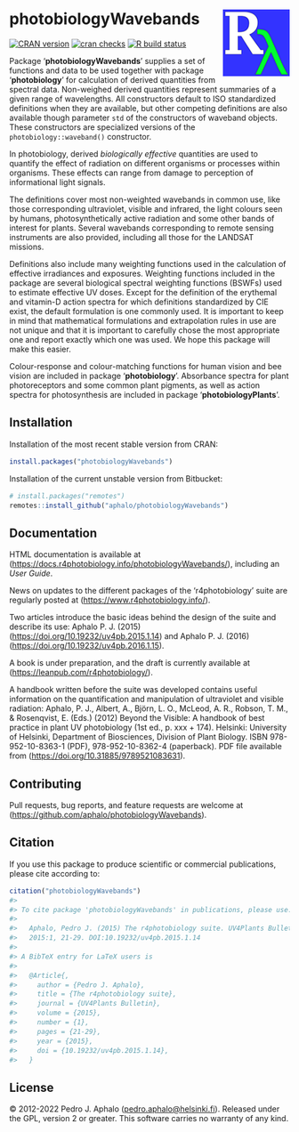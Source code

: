 
# photobiologyWavebands <img src="man/figures/logo.png" align="right" width="120" />

[![CRAN
version](https://www.r-pkg.org/badges/version-last-release/photobiologyWavebands)](https://cran.r-project.org/package=photobiologyWavebands)
[![cran
checks](https://cranchecks.info/badges/worst/photobiologyWavebands)](https://cran.r-project.org/web/checks/check_results_photobiologyWavebands.html)
[![R build
status](https://github.com/aphalo/photobiologyWavebands/workflows/R-CMD-check/badge.svg)](https://github.com/aphalo/photobiologyWavebands/actions)

Package ‘**photobiologyWavebands**’ supplies a set of functions and data
to be used together with package ‘**photobiology**’ for calculation of
derived quantities from spectral data. Non-weighed derived quantities
represent summaries of a given range of wavelengths. All constructors
default to ISO standardized definitions when they are available, but
other competing definitions are also available though parameter `std` of
the constructors of waveband objects. These constructors are specialized
versions of the `photobiology::waveband()` constructor.

In photobiology, derived *biologically effective* quantities are used to
quantify the effect of radiation on different organisms or processes
within organisms. These effects can range from damage to perception of
informational light signals.

The definitions cover most non-weighted wavebands in common use, like
those corresponding ultraviolet, visible and infrared, the light colours
seen by humans, photosynthetically active radiation and some other bands
of interest for plants. Several wavebands corresponding to remote
sensing instruments are also provided, including all those for the
LANDSAT missions.

Definitions also include many weighting functions used in the
calculation of effective irradiances and exposures. Weighting functions
included in the package are several biological spectral weighting
functions (BSWFs) used to estimate effective UV doses. Except for the
definition of the erythemal and vitamin-D action spectra for which
definitions standardized by CIE exist, the default formulation is one
commonly used. It is important to keep in mind that mathematical
formulations and extrapolation rules in use are not unique and that it
is important to carefully chose the most appropriate one and report
exactly which one was used. We hope this package will make this easier.

Colour-response and colour-matching functions for human vision and bee
vision are included in package ‘**photobiology**’. Absorbance spectra
for plant photoreceptors and some common plant pigments, as well as
action spectra for photosynthesis are included in package
‘**photobiologyPlants**’.

## Installation

Installation of the most recent stable version from CRAN:

``` r
install.packages("photobiologyWavebands")
```

Installation of the current unstable version from Bitbucket:

``` r
# install.packages("remotes")
remotes::install_github("aphalo/photobiologyWavebands")
```

## Documentation

HTML documentation is available at
(<https://docs.r4photobiology.info/photobiologyWavebands/>), including
an *User Guide*.

News on updates to the different packages of the ‘r4photobiology’ suite
are regularly posted at (<https://www.r4photobiology.info/>).

Two articles introduce the basic ideas behind the design of the suite
and describe its use: Aphalo P. J. (2015)
(<https://doi.org/10.19232/uv4pb.2015.1.14>) and Aphalo P. J. (2016)
(<https://doi.org/10.19232/uv4pb.2016.1.15>).

A book is under preparation, and the draft is currently available at
(<https://leanpub.com/r4photobiology/>).

A handbook written before the suite was developed contains useful
information on the quantification and manipulation of ultraviolet and
visible radiation: Aphalo, P. J., Albert, A., Björn, L. O., McLeod, A.
R., Robson, T. M., & Rosenqvist, E. (Eds.) (2012) Beyond the Visible: A
handbook of best practice in plant UV photobiology (1st ed., p. xxx +
174). Helsinki: University of Helsinki, Department of Biosciences,
Division of Plant Biology. ISBN 978-952-10-8363-1 (PDF),
978-952-10-8362-4 (paperback). PDF file available from
(<https://doi.org/10.31885/9789521083631>).

## Contributing

Pull requests, bug reports, and feature requests are welcome at
(<https://github.com/aphalo/photobiologyWavebands>).

## Citation

If you use this package to produce scientific or commercial
publications, please cite according to:

``` r
citation("photobiologyWavebands")
#> 
#> To cite package 'photobiologyWavebands' in publications, please use:
#> 
#>   Aphalo, Pedro J. (2015) The r4photobiology suite. UV4Plants Bulletin,
#>   2015:1, 21-29. DOI:10.19232/uv4pb.2015.1.14
#> 
#> A BibTeX entry for LaTeX users is
#> 
#>   @Article{,
#>     author = {Pedro J. Aphalo},
#>     title = {The r4photobiology suite},
#>     journal = {UV4Plants Bulletin},
#>     volume = {2015},
#>     number = {1},
#>     pages = {21-29},
#>     year = {2015},
#>     doi = {10.19232/uv4pb.2015.1.14},
#>   }
```

## License

© 2012-2022 Pedro J. Aphalo (<pedro.aphalo@helsinki.fi>). Released under
the GPL, version 2 or greater. This software carries no warranty of any
kind.
